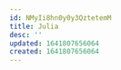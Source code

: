 ```yaml
---
id: NMyIi8hn0y0y3QztetemM
title: Julia
desc: ''
updated: 1641807656064
created: 1641807656064
---
```


